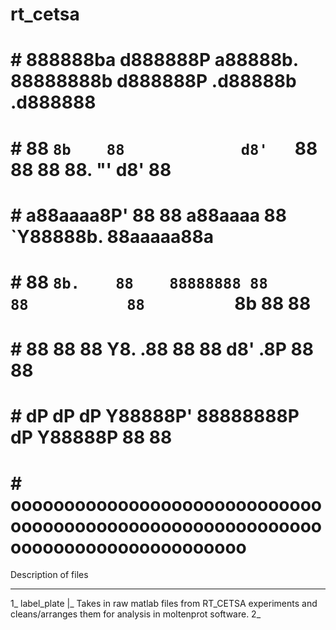 # rt_cetsa
# #  888888ba  d888888P           a88888b.  88888888b d888888P .d88888b   .d888888
# #  88    `8b    88             d8'   `88  88           88    88.    "' d8'    88
# #  a88aaaa8P'   88             88        a88aaaa       88    `Y88888b. 88aaaaa88a
# #  88   `8b.    88    88888888 88         88           88          `8b 88     88
# #  88     88    88             Y8.   .88  88           88    d8'   .8P 88     88
# #  dP     dP    dP              Y88888P'  88888888P    dP     Y88888P  88     88
# # oooooooooooooooooooooooooooooooooooooooooooooooooooooooooooooooooooooooooooooooo

Description of files
____________________________________________________________________________________
1_ label_plate
 |_ Takes in raw matlab files from RT_CETSA experiments and cleans/arranges them for analysis
    in moltenprot software.
2_  